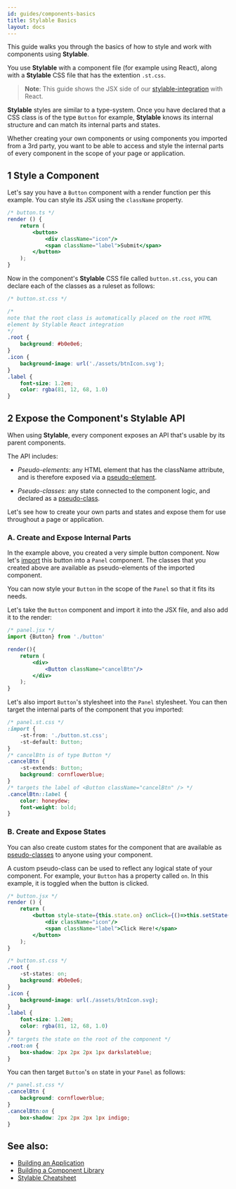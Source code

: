 ```yaml
---
id: guides/components-basics
title: Stylable Basics
layout: docs
---
```


This guide walks you through the basics of how to style and work with components using **Stylable**. 

You use **Stylable** with a component file (for example using React), along with a **Stylable** CSS file that has the extention `.st.css`.

> **Note**:
> This guide shows the JSX side of our [stylable-integration](https://github.com/wixplosives/stylable-integration) with React. 

**Stylable** styles are similar to a type-system. Once you have declared that a CSS class is of the type `Button` for example, **Stylable** knows its internal structure and can match its internal parts and states.

Whether creating your own components or using components you imported from a 3rd party, you want to be able to access and style the internal parts of every component in the scope of your page or application. 


## 1 Style a Component 

Let's say you have a `Button` component with a render function per this example. You can style its JSX using the `className` property.

```jsx
/* button.ts */
render () {
    return (
        <button>
            <div className="icon"/>
            <span className="label">Submit</span>
        </button>
    );
}
```

Now in the component's **Stylable** CSS file called `button.st.css`, you can declare each of the classes as a ruleset as follows:

```css
/* button.st.css */

/* 
note that the root class is automatically placed on the root HTML 
element by Stylable React integration 
*/
.root { 
    background: #b0e0e6;
}
.icon {
    background-image: url('./assets/btnIcon.svg');
}
.label {
    font-size: 1.2em;
    color: rgba(81, 12, 68, 1.0)
}
```

## 2 Expose the Component's Stylable API

When using **Stylable**, every component exposes an API that's usable by its parent components.

The API includes:

* _Pseudo-elements_: any HTML element that has the className attribute, and is therefore exposed via a [pseudo-element](../references/pseudo-elements.md).
 
* _Pseudo-classes_: any state connected to the component logic, and declared as a [pseudo-class](../references/pseudo-classes.md).

Let's see how to create your own parts and states and expose them for use throughout a page or application.

### A. Create and Expose Internal Parts

In the example above, you created a very simple button component. Now let's [import](../references/imports.md) this button into a `Panel` component. The classes that you created above are available as pseudo-elements of the imported component.

You can now style your `Button` in the scope of the `Panel` so that it fits its needs.

Let's take the `Button` component and import it into the JSX file, and also add it to the render:

```jsx
/* panel.jsx */
import {Button} from './button'

render(){
    return (
        <div>
            <Button className="cancelBtn"/>
        </div>
    );
}
```

Let's also import `Button`'s stylesheet into the `Panel` stylesheet. You can then target the internal parts of the component that you imported:

```css
/* panel.st.css */
:import {
    -st-from: './button.st.css';
    -st-default: Button;
}
/* cancelBtn is of type Button */
.cancelBtn { 
    -st-extends: Button;
    background: cornflowerblue;
}
/* targets the label of <Button className="cancelBtn" /> */
.cancelBtn::label { 
    color: honeydew;
    font-weight: bold;
}
```

### B. Create and Expose States

You can also create custom states for the component that are available as [pseudo-classes](../references/pseudo-classes.md) to anyone using your component.

A custom pseudo-class can be used to reflect any logical state of your component. For example, your `Button` has a property called `on`. In this example, it is toggled when the button is clicked.

```jsx
/* button.jsx */
render () {
    return (
        <button style-state={this.state.on} onClick={()=>this.setState({on:!this.state.on})}>
            <div className="icon"/>
            <span className="label">Click Here!</span>
        </button>
    );
}
```

```css
/* button.st.css */
.root {
    -st-states: on;
    background: #b0e0e6;
}
.icon {
    background-image: url(./assets/btnIcon.svg);
}
.label {
    font-size: 1.2em;
    color: rgba(81, 12, 68, 1.0)
}
/* targets the state on the root of the component */
.root:on { 
    box-shadow: 2px 2px 2px 1px darkslateblue;
}
```

You can then target `Button`'s `on` state in your `Panel` as follows:

```css
/* panel.st.css */
.cancelBtn {
    background: cornflowerblue;
}
.cancelBtn:on {
    box-shadow: 2px 2px 2px 1px indigo;
}
```

## See also:

* [Building an Application](./stylable-application.md)
* [Building a Component Library](./stylable-component-library.md)
* [Stylable Cheatsheet](../usefulIngo/cheatsheet.md)
